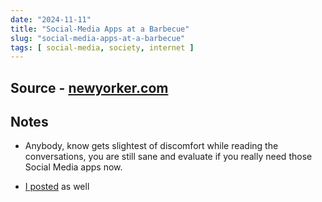 ```yaml
---
date: "2024-11-11"
title: "Social-Media Apps at a Barbecue"
slug: "social-media-apps-at-a-barbecue"
tags: [ social-media, society, internet ]
---
```




## Source - [newyorker.com][1]

## Notes
* Anybody, know gets slightest of discomfort while reading the conversations, you are still sane and evaluate if you really need those Social Media apps now.
* [I posted][2] as well



   [1]: https://archive.ph/20240821172015/https://www.newyorker.com/humor/shouts-murmurs/social-media-apps-at-a-barbecue#selection-2352.0-2352.3
   [2]: https://mastodon.world/@divinedragon/113339073819614245
